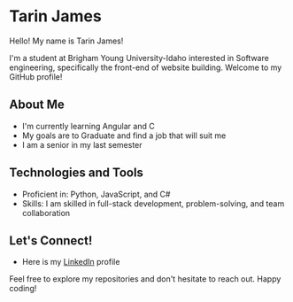 # Tarin James

Hello! My name is Tarin James! 

I'm a student at Brigham Young University-Idaho interested in Software engineering, specifically the front-end of website building. Welcome to my GitHub profile!

## About Me

- I'm currently learning Angular and C
- My goals are to Graduate and find a job that will suit me
- I am a senior in my last semester

## Technologies and Tools

- Proficient in: Python, JavaScript, and C#
- Skills: I am skilled in full-stack development, problem-solving, and team collaboration

## Let's Connect!

- Here is my [LinkedIn](https://www.linkedin.com/in/tarin-james-06932725a/) profile

Feel free to explore my repositories and don't hesitate to reach out. Happy coding!
